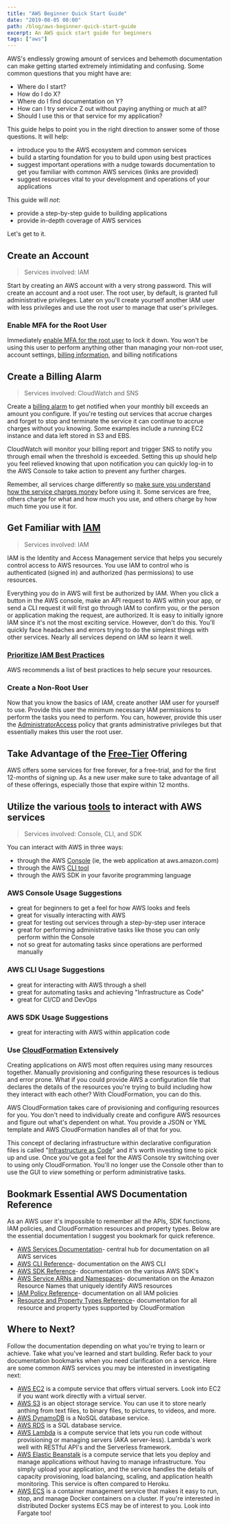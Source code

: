 ```yaml
---
title: "AWS Beginner Quick Start Guide"
date: "2019-08-05 08:00"
path: /blog/aws-beginner-quick-start-guide
excerpt: An AWS quick start guide for beginners
tags: ["aws"]
---
```


AWS's endlessly growing amount of services and behemoth documentation can make getting started extremely intimidating and confusing. Some common questions that you might have are:
- Where do I start?
- How do I do X?
- Where do I find documentation on Y?
- How can I try service Z out without paying anything or much at all?
- Should I use this or that service for my application?

This guide helps to point you in the right direction to answer some of those questions. It will help:
- introduce you to the AWS ecosystem and common services
- build a starting foundation for you to build upon using best practices
- suggest important operations with a nudge towards documentation to get you familiar with common AWS services (links are provided)
- suggest resources vital to your development and operations of your applications

This guide will *not*:
- provide a step-by-step guide to building applications
- provide in-depth coverage of AWS services

Let's get to it.

## Create an Account

> Services involved: IAM

Start by creating an AWS account with a very strong password. This will create an account and a root user. The root user, by default, is granted full administrative privileges. Later on you'll create yourself another IAM user with less privileges and use the root user to manage that user's privileges.

### Enable MFA for the Root User

Immediately [enable MFA for the root user](https://docs.aws.amazon.com/IAM/latest/UserGuide/id_credentials_mfa_enable_virtual.html#enable-virt-mfa-for-root) to lock it down. You won't be using this user to perform anything other than managing your non-root user, account settings, [billing information](https://docs.aws.amazon.com/awsaccountbilling/latest/aboutv2/billing-what-is.html), and billing notifications

## Create a Billing Alarm

> Services involved: CloudWatch and SNS

Create a [billing alarm](https://docs.aws.amazon.com/AmazonCloudWatch/latest/monitoring/monitor_estimated_charges_with_cloudwatch.html#creating_billing_alarm_with_wizard) to get notified when your monthly bill exceeds an amount you configure. If you're testing out services that accrue charges and forget to stop and terminate the service it can continue to accrue charges without you knowing. Some examples include a running EC2 instance and data left stored in S3 and EBS.

CloudWatch will monitor your billing report and trigger SNS to notify you through email when the threshold is exceeded. Setting this up should help you feel relieved knowing that upon notification you can quickly log-in to the AWS Console to take action to prevent any further charges.

Remember, all services charge differently so [make sure you understand how the service charges money](https://aws.amazon.com/pricing/) before using it. Some services are free, others charge for what and how much you use, and others charge by how much time you use it for.

## Get Familiar with [IAM](https://docs.aws.amazon.com/IAM/latest/UserGuide/introduction.html)

> Services involved: IAM

IAM is the Identity and Access Management service that helps you securely control access to AWS resources. You use IAM to control who is authenticated (signed in) and authorized (has permissions) to use resources.

Everything you do in AWS will first be authorized by IAM. When you click a button in the AWS console, make an API request to AWS within your app, or send a CLI request it will first go through IAM to confirm you, or the person or application making the request, are authorized. It is easy to initially ignore IAM since it's not the most exciting service. However, don't do this. You'll quickly face headaches and errors trying to do the simplest things with other services. Nearly all services depend on IAM so learn it well.

### [Prioritize IAM Best Practices](https://docs.aws.amazon.com/IAM/latest/UserGuide/best-practices.html)
AWS recommends a list of best practices to help secure your resources.

### Create a Non-Root User

Now that you know the basics of IAM, create another IAM user for yourself to use. Provide this user the minimum necessary IAM permissions to perform the tasks you need to perform. You can, however, provide this user the [AdministratorAccess](https://docs.aws.amazon.com/IAM/latest/UserGuide/access_policies_job-functions.html#jf_administrator) policy that grants administrative privileges but that essentially makes this user the root user.

## Take Advantage of the [Free-Tier](https://aws.amazon.com/free/) Offering
AWS offers some services for free forever, for a free-trial, and for the first 12-months of signing up. As a new user make sure to take advantage of all of these offerings, especially those that expire within 12 months.

## Utilize the various [tools](https://aws.amazon.com/tools/) to interact with AWS services

> Services involved: Console, CLI, and SDK

You can interact with AWS in three ways:
- through the AWS [Console](https://docs.aws.amazon.com/awsconsolehelpdocs/latest/gsg/getting-started.html) (ie, the web application at aws.amazon.com)
- through the AWS [CLI tool](https://aws.amazon.com/cli/)
- through the AWS SDK in your favorite programming language

### AWS Console Usage Suggestions
- great for beginners to get a feel for how AWS looks and feels
- great for visually interacting with AWS
- great for testing out services through a step-by-step user interace
- great for performing administrative tasks like those you can only perform within the Console
- not so great for automating tasks since operations are performed manually

### AWS CLI Usage Suggestions
- great for interacting with AWS through a shell
- great for automating tasks and achieving "Infrastructure as Code"
- great for CI/CD and DevOps

### AWS SDK Usage Suggestions
- great for interacting with AWS within application code

### Use [CloudFormation](https://docs.aws.amazon.com/AWSCloudFormation/latest/UserGuide/Welcome.html) Extensively

Creating applications on AWS most often requires using many resources together. Manually provisioning and configuring these resources is tedious and error prone. What if you could provide AWS a configuration file that declares the details of the resources you're trying to build including how they interact with each other? With CloudFormation, you can do this.

AWS CloudFormation takes care of provisioning and configuring resources for you. You don't need to individually create and configure AWS resources and figure out what's dependent on what. You provide a JSON or YML template and AWS CloudFormation handles all of that for you.

This concept of declaring infrastructure within declarative configuration files is called "[Infrastructure as Code](https://en.wikipedia.org/wiki/Infrastructure_as_code)" and it's worth investing time to pick up and use. Once you've got a feel for the AWS Console try switching over to using only CloudFormation. You'll no longer use the Console other than to use the GUI to *view* something or perform administrative tasks.

## Bookmark Essential AWS Documentation Reference
As an AWS user it's impossible to remember all the APIs, SDK functions, IAM policies, and CloudFormation resources and property types. Below are the essential documentation I suggest you bookmark for quick reference.
- [AWS Services Documentation](https://docs.aws.amazon.com/)- central hub for documentation on all AWS services
- [AWS CLI Reference](https://docs.aws.amazon.com/cli/latest/reference/)- documentation on the AWS CLI
- [AWS SDK Reference](https://aws.amazon.com/tools/)- documentation on the various AWS SDK's
- [AWS Service ARNs and Namespaces](https://docs.aws.amazon.com/general/latest/gr/aws-arns-and-namespaces.html)- documentation on the Amazon Resource Names that uniquely identify AWS resources
- [IAM Policy Reference](https://docs.aws.amazon.com/IAM/latest/UserGuide/reference_policies_actions-resources-contextkeys.html)- documentation on all IAM policies
- [Resource and Property Types Reference](https://docs.aws.amazon.com/AWSCloudFormation/latest/UserGuide/aws-template-resource-type-ref.html)- documentation for all resource and property types supported by CloudFormation

## Where to Next?
Follow the documentation depending on what you're trying to learn or achieve. Take what you've learned and start building. Refer back to your documentation bookmarks when you need clarification on a service. Here are some common AWS services you may be interested in investigating next:

- [AWS EC2](https://docs.aws.amazon.com/AWSEC2/latest/UserGuide/concepts.html) is a compute service that offers virtual servers. Look into EC2 if you want work directly with a virtual server.
- [AWS S3](https://docs.aws.amazon.com/AmazonS3/latest/dev/Welcome.html) is an object storage service. You can use it to store nearly anthing from text files, to binary files, to pictures, to videos, and more.
- [AWS DynamoDB](https://docs.aws.amazon.com/amazondynamodb/latest/developerguide/Introduction.html) is a NoSQL database service.
- [AWS RDS](https://docs.aws.amazon.com/AmazonRDS/latest/UserGuide/Welcome.html) is a SQL database service.
- [AWS Lambda](https://docs.aws.amazon.com/lambda/latest/dg/welcome.html) is a compute service that lets you run code without provisioning or managing servers (AKA server-less). Lambda's work well with RESTful API's and the Serverless framework.
- [AWS Elastic Beanstalk](https://docs.aws.amazon.com/elasticbeanstalk/latest/dg/Welcome.html) is a compute service that lets you deploy and manage applications without having to manage infrastructure. You simply upload your application, and the service handles the details of capacity provisioning, load balancing, scaling, and application health monitoring. This service is often compared to Heroku.
- [AWS ECS](https://docs.aws.amazon.com/AmazonECS/latest/developerguide/Welcome.html) is a container management service that makes it easy to run, stop, and manage Docker containers on a cluster. If you're interested in distributed Docker systems ECS may be of interest to you. Look into Fargate too!